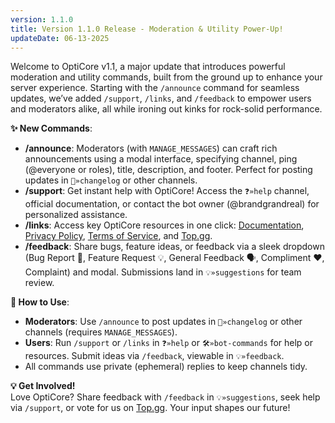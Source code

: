 ```yaml
---
version: 1.1.0
title: Version 1.1.0 Release - Moderation & Utility Power-Up!
updateDate: 06-13-2025
---
```

Welcome to OptiCore v1.1, a major update that introduces powerful moderation and utility commands, built from the ground up to enhance your server experience. Starting with the `/announce` command for seamless updates, we’ve added `/support`, `/links`, and `/feedback` to empower users and moderators alike, all while ironing out kinks for rock-solid performance.

**✨ New Commands**:
- **/announce**: Moderators (with `MANAGE_MESSAGES`) can craft rich announcements using a modal interface, specifying channel, ping (@everyone or roles), title, description, and footer. Perfect for posting updates in `📜»changelog` or other channels.
- **/support**: Get instant help with OptiCore! Access the `❓»help` channel, official documentation, or contact the bot owner (@brandgrandreal) for personalized assistance.
- **/links**: Access key OptiCore resources in one click: [Documentation](https://db.brandgrand.rocks/docs/OptiCore/), [Privacy Policy](https://db.brandgrand.rocks/docs/OptiCore/PrivacyPolicy), [Terms of Service](https://db.brandgrand.rocks/docs/OptiCore/TermsOfService), and [Top.gg](https://top.gg/bot/1381801285329883176).
- **/feedback**: Share bugs, feature ideas, or feedback via a sleek dropdown (Bug Report 🐛, Feature Request 💡, General Feedback 🗣️, Compliment ❤️, Complaint) and modal. Submissions land in `💡»suggestions` for team review.

**📢 How to Use**:
- **Moderators**: Use `/announce` to post updates in `📜»changelog` or other channels (requires `MANAGE_MESSAGES`).
- **Users**: Run `/support` or `/links` in `❓»help` or `🛠️»bot-commands` for help or resources. Submit ideas via `/feedback`, viewable in `💡»feedback`.
- All commands use private (ephemeral) replies to keep channels tidy.

**💡 Get Involved!**  
Love OptiCore? Share feedback with `/feedback` in `💡»suggestions`, seek help via `/support`, or vote for us on [Top.gg](https://top.gg/bot/1381801285329883176). Your input shapes our future!